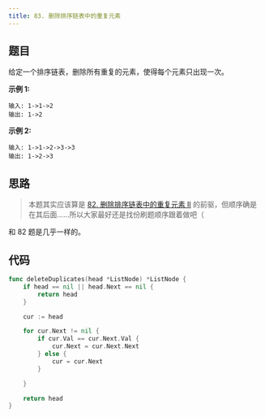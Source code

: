 ```yaml
---
title: 83. 删除排序链表中的重复元素
---
```


## 题目

给定一个排序链表，删除所有重复的元素，使得每个元素只出现一次。

**示例 1:**

```
输入: 1->1->2
输出: 1->2
```

**示例 2:**

```
输入: 1->1->2->3->3
输出: 1->2->3
```

## 思路

> 本题其实应该算是 [82. 删除排序链表中的重复元素 II](./0082.remove-duplicates-from-sorted-list-ii) 的前驱，但顺序确是在其后面……所以大家最好还是找份刷题顺序跟着做吧（

和 82 题是几乎一样的。

## 代码

```go
func deleteDuplicates(head *ListNode) *ListNode {
	if head == nil || head.Next == nil {
		return head
	}

	cur := head

	for cur.Next != nil {
		if cur.Val == cur.Next.Val {
			cur.Next = cur.Next.Next
		} else {
			cur = cur.Next
		}

	}

	return head
}
```
